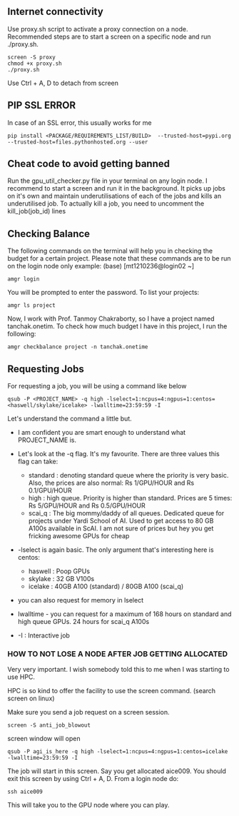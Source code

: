 ## Internet connectivity

Use proxy.sh script to activate a proxy connection on a node. Recommended steps are to start a screen on a specific node and run ./proxy.sh.

```console
screen -S proxy
chmod +x proxy.sh
./proxy.sh
```
Use Ctrl + A, D to detach from screen

## PIP SSL ERROR

In case of an SSL error, this usually works for me

```console
pip install <PACKAGE/REQUIREMENTS_LIST/BUILD>  --trusted-host=pypi.org --trusted-host=files.pythonhosted.org --user
```

## Cheat code to avoid getting banned

Run the gpu_util_checker.py file in your terminal on any login node. I recommend to start a screen and run it in the background. It picks up jobs on it's own and maintain underutilisations of each of the jobs and kills an underutilised job.
To actually kill a job, you need to uncomment the kill_job(job_id) lines


## Checking Balance

The following commands on the terminal will help you in checking the budget for a certain project. Please note that these commands are to be run on the login node only example: (base) [mt1210236@login02 ~]
```console
amgr login
```
You will be prompted to enter the password. To list your projects:
```console
amgr ls project
```
Now, I work with Prof. Tanmoy Chakraborty, so I have a project named tanchak.onetim. To check how much budget I have in this project, I run the following:
```console
amgr checkbalance project -n tanchak.onetime
```
## Requesting Jobs

For requesting a job, you will be using a command like below

```console
qsub -P <PROJECT_NAME> -q high -lselect=1:ncpus=4:ngpus=1:centos=<haswell/skylake/icelake> -lwalltime=23:59:59 -I
```

Let's understand the command a little but. 
- I am confident you are smart enough to understand what PROJECT_NAME is. 
- Let's look at the -q flag. It's my favourite. There are three values this flag can take:
  - standard : denoting standard queue where the priority is very basic. Also, the prices are also normal: Rs 1/GPU/HOUR and Rs 0.1/GPU/HOUR
  - high : high queue. Priority is higher than standard. Prices are 5 times: Rs 5/GPU/HOUR and Rs 0.5/GPU/HOUR
  - scai_q : The big mommy/daddy of all queues. Dedicated queue for projects under Yardi School of AI. Used to get access to 80 GB A100s available in ScAI. I am not sure of prices but hey you get fricking awesome GPUs for cheap

- -lselect is again basic. The only argument that's interesting here is centos:
    - haswell : Poop GPUs
    - skylake : 32 GB V100s
    - icelake : 40GB A100 (standard) / 80GB A100 (scai_q)
 
- you can also request for memory in lselect
- lwalltime - you can request for a maximum of 168 hours on standard and high queue GPUs. 24 hours for scai_q A100s
-  -I : Interactive job

### HOW TO NOT LOSE A NODE AFTER JOB GETTING ALLOCATED

Very very important. I wish somebody told this to me when I was starting to use HPC.

HPC is so kind to offer the facility to use the screen command. (search screen on linux)

Make sure you send a job request on a screen session.

```Console
screen -S anti_job_blowout
```
screen window will open

```
qsub -P agi_is_here -q high -lselect=1:ncpus=4:ngpus=1:centos=icelake -lwalltime=23:59:59 -I
```

The job will start in this screen. Say you get allocated aice009. You should exit this screen by using Ctrl + A, D. From a login node do:

```
ssh aice009
```

This will take you to the GPU node where you can play.
